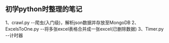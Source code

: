 ## 初学python时整理的笔记
1、crawl.py   --爬虫(入门级)，解析json数据并存放至MongoDB
2、ExcelsToOne.py   --将多张excel表格合并成一张excel(已删除数据)
3、Timer.py     --计时器
